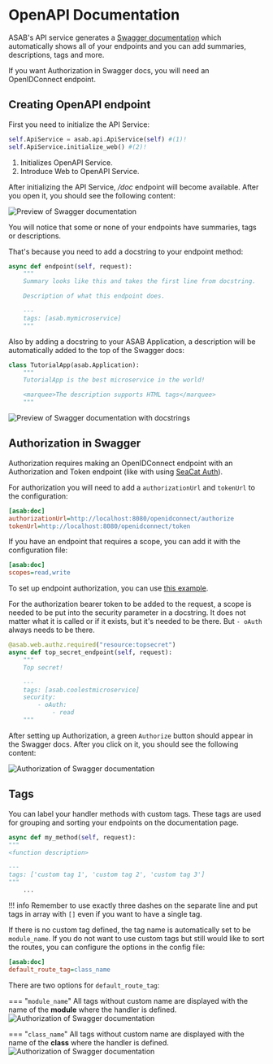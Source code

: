 # OpenAPI Documentation

ASAB's API service generates a [Swagger documentation](https://swagger.io/specification) which automatically
shows all of your endpoints and you can add summaries, descriptions, tags and more.

If you want Authorization in Swagger docs, you will need an OpenIDConnect endpoint.

## Creating OpenAPI endpoint

First you need to initialize the API Service:

``` python
self.ApiService = asab.api.ApiService(self) #(1)!
self.ApiService.initialize_web() #(2)!
```

1. Initializes OpenAPI Service.
2. Introduce Web to OpenAPI Service.

After initializing the API Service, */doc* endpoint will become available. After you open it, you should see the following content:

![Preview of Swagger documentation](/images/rest-api-docs/1-preview.png)

You will notice that some or none of your endpoints have summaries, tags or descriptions.

That's because you need to add a docstring to your endpoint method:

``` python
async def endpoint(self, request):
	"""
	Summary looks like this and takes the first line from docstring.

	Description of what this endpoint does.

	---
	tags: [asab.mymicroservice]
	"""
```


Also by adding a docstring to your ASAB Application, a description will
be automatically added to the top of the Swagger docs:

``` python
class TutorialApp(asab.Application):
	"""
	TutorialApp is the best microservice in the world!

	<marquee>The description supports HTML tags</marquee>
	"""
```
![Preview of Swagger documentation with docstrings](/images/rest-api-docs/2-preview-with-docs.png)

## Authorization in Swagger

Authorization requires making an OpenIDConnect endpoint with an Authorization and Token endpoint
(like with using [SeaCat Auth](https://github.com/TeskaLabs/seacat-auth)).

For authorization you will need to add a `authorizationUrl`
and `tokenUrl` to the configuration:

``` ini
[asab:doc]
authorizationUrl=http://localhost:8080/openidconnect/authorize
tokenUrl=http://localhost:8080/openidconnect/token
```

If you have an endpoint that requires a scope, you can add it with the
configuration file:

``` ini
[asab:doc]
scopes=read,write
```

To set up endpoint authorization, you can use [this example](/examples/web-authz-userinfo).

For the authorization bearer token to be added to the request, a scope is needed to be put into the security parameter in a docstring.
It does not matter what it is called or if it exists, but it's needed to be there.
But `- oAuth` always needs to be there.

``` python
@asab.web.authz.required("resource:topsecret")
async def top_secret_endpoint(self, request):
	"""
	Top secret!

	---
	tags: [asab.coolestmicroservice]
	security:
		- oAuth:
			- read
	"""
```

After setting up Authorization, a green `Authorize` button should appear in the Swagger docs. After you click on it, you should see the following content:

![Authorization of Swagger documentation](/images/rest-api-docs/3-authorization.png)


## Tags

You can label your handler methods with custom tags.
These tags are used for grouping and sorting your endpoints on the documentation page.

``` python
async def my_method(self, request):
"""
<function description>

---
tags: ['custom tag 1', 'custom tag 2', 'custom tag 3']
"""
	...
```

!!! info
	Remember to use exactly three dashes on the separate line and put tags in array with `[]` even if you want to have a single tag.


If there is no custom tag defined, the tag name is automatically set to
be `module_name`. If you do not want to use custom tags but
still would like to sort the routes, you can configure the options in
the config file:

``` ini
[asab:doc]
default_route_tag=class_name
```

There are two options for `default_route_tag`:

=== "`module_name`"
	All tags without custom name are displayed with the name of the **module** where the handler is defined.
	![Authorization of Swagger documentation](/images/rest-api-docs/4-module.png)

=== "`class_name`"
	All tags without custom name are displayed with the name of the **class** where the handler is defined.
	![Authorization of Swagger documentation](/images/rest-api-docs/5-class.png)
